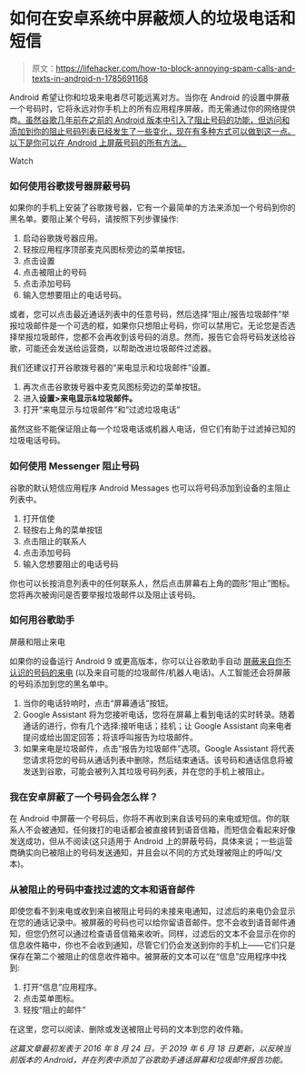 # 如何在安卓系统中屏蔽烦人的垃圾电话和短信

> 原文：<https://lifehacker.com/how-to-block-annoying-spam-calls-and-texts-in-android-n-1785691168>

Android 希望让你和垃圾来电者尽可能远离对方。当你在 Android 的设置中屏蔽一个号码时，它将永远对你手机上的所有应用程序屏蔽，而无需通过你的网络提供商[。虽然谷歌几年前在之前的 Android 版本中引入了阻止号码的功能，但访问和添加到你的阻止号码列表已经发生了一些变化，现在有多种方式可以做到这一点。以下是你可以在 Android 上屏蔽号码的所有方法。](https://twocents.lifehacker.com/you-can-block-robocalls-by-default-with-your-phone-comp-1835324828)

Watch

### **如何使用谷歌拨号器屏蔽号码**

如果你的手机上安装了谷歌拨号器，它有一个最简单的方法来添加一个号码到你的黑名单。要阻止某个号码，请按照下列步骤操作:

1.  启动谷歌拨号器应用。
2.  轻按应用程序顶部麦克风图标旁边的菜单按钮。
3.  点击设置
4.  点击被阻止的号码
5.  点击添加号码
6.  输入您想要阻止的电话号码。

或者，您可以点击最近通话列表中的任意号码，然后选择“阻止/报告垃圾邮件”举报垃圾邮件是一个可选的框，如果你只想阻止号码，你可以禁用它。无论您是否选择举报垃圾邮件，您都不会再收到该号码的消息。然而，报告它会将号码发送给谷歌，可能还会发送给运营商，以帮助改进垃圾邮件过滤器。

我们还建议打开谷歌拨号器的“来电显示和垃圾邮件”设置。

1.  再次点击谷歌拨号器中麦克风图标旁边的菜单按钮。
2.  进入**设置>来电显示&垃圾邮件。**
3.  打开“来电显示与垃圾邮件”和“过滤垃圾电话”

虽然这些不能保证阻止每一个垃圾电话或机器人电话，但它们有助于过滤掉已知的垃圾电话号码。

### **如何使用 Messenger 阻止号码**

谷歌的默认短信应用程序 Android Messages 也可以将号码添加到设备的主阻止列表中。

1.  打开信使
2.  轻按右上角的菜单按钮
3.  点击阻止的联系人
4.  点击添加号码
5.  输入您想要阻止的电话号码

你也可以长按消息列表中的任何联系人，然后点击屏幕右上角的圆形“阻止”图标。您将再次被询问是否要举报垃圾邮件以及阻止该号码。

### **如何用谷歌助手**
屏蔽和阻止来电

如果你的设备运行 Android 9 或更高版本，你可以让谷歌助手自动 [屏蔽来自你不认识的号码的来电](https://lifehacker.com/how-to-get-automatic-call-screening-transcriptions-on-y-1830592311) (以及来自可能的垃圾邮件/机器人电话)。人工智能还会将屏蔽的号码添加到您的黑名单中。

1.  当你的电话铃响时，点击“屏幕通话”按钮。
2.  Google Assistant 将为您接听电话，您将在屏幕上看到电话的实时转录。随着通话的进行，你有几个选择:接听电话；挂机；让 Google Assistant 向来电者提问或给出固定回答；将该呼叫报告为垃圾邮件。
3.  如果来电是垃圾邮件，点击“报告为垃圾邮件”选项。Google Assistant 将代表您请求将您的号码从通话列表中删除，然后结束通话。该号码和通话信息将被发送到谷歌，可能会被列入其垃圾号码列表，并在您的手机上被阻止。

### **我在安卓屏蔽了一个号码会怎么样？**

在 Android 中屏蔽一个号码后，你将不再收到来自该号码的来电或短信。你的联系人不会被通知，任何拨打的电话都会被直接转到语音信箱，而短信会看起来好像发送成功，但从不阅读(这只适用于 Android 上的屏蔽号码，具体来说；一些运营商确实向已被阻止的号码发送通知，并且会以不同的方式处理被阻止的呼叫/文本)。

### **从被阻止的号码中查找过滤的文本和语音邮件**

即使您看不到来电或收到来自被阻止号码的未接来电通知，过滤后的来电仍会显示在您的通话记录中。被屏蔽的号码也可以给你留语音邮件。您不会收到语音邮件通知，但您仍然可以通过检查语音信箱来收听。同样，过滤后的文本不会显示在你的信息收件箱中，你也不会收到通知，尽管它们仍会发送到你的手机上——它们只是保存在第二个被阻止的信息收件箱中。被屏蔽的文本可以在“信息”应用程序中找到:

1.  打开“信息”应用程序。
2.  点击菜单图标。
3.  轻按“阻止的邮件”

在这里，您可以阅读、删除或发送被阻止号码的文本到您的收件箱。

*这篇文章最初发表于 2016 年 8 月 24 日，于 2019 年 6 月 18 日更新，以反映当前版本的 Android，并在列表中添加了谷歌助手通话屏幕和垃圾邮件报告功能。*